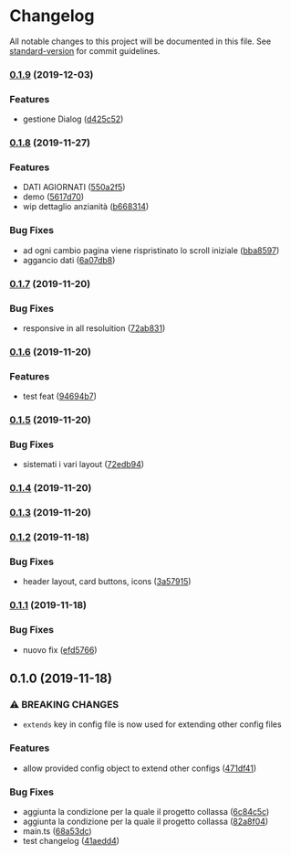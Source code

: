 # Changelog

All notable changes to this project will be documented in this file. See [standard-version](https://github.com/conventional-changelog/standard-version) for commit guidelines.

### [0.1.9](https://github.com/pierangelo/obiee/compare/v0.1.8...v0.1.9) (2019-12-03)


### Features

*  gestione Dialog ([d425c52](https://github.com/pierangelo/obiee/commit/d425c5251bf168cd01ecda2edc4ef3834cc180ba))

### [0.1.8](https://github.com/pierangelo/obiee/compare/v0.1.7...v0.1.8) (2019-11-27)


### Features

*  DATI AGIORNATI ([550a2f5](https://github.com/pierangelo/obiee/commit/550a2f549253af576149d6907742ba965cc42ecf))
* demo ([5617d70](https://github.com/pierangelo/obiee/commit/5617d704713629d2a2fe097ff1e609ed5324ebf1))
* wip dettaglio anzianità ([b668314](https://github.com/pierangelo/obiee/commit/b668314b92a4231c43b3f2c4c556539307d8eafd))


### Bug Fixes

* ad ogni cambio pagina viene rispristinato lo scroll iniziale ([bba8597](https://github.com/pierangelo/obiee/commit/bba859717ffb6102c983de03dde0ca73bdfb2991))
* aggancio dati ([6a07db8](https://github.com/pierangelo/obiee/commit/6a07db8dab489c6343642d251dd1b8896558aec8))

### [0.1.7](https://github.com/pierangelo/obiee/compare/v0.1.6...v0.1.7) (2019-11-20)


### Bug Fixes

* responsive in all resoluition ([72ab831](https://github.com/pierangelo/obiee/commit/72ab8313db1cf6ef94a92a56c8b6aef160c8389e))

### [0.1.6](https://github.com/pierangelo/obiee/compare/v0.1.5...v0.1.6) (2019-11-20)


### Features

* test feat ([94694b7](https://github.com/pierangelo/obiee/commit/94694b7ed485b2dfc278d86de17d81ae59f63b95))

### [0.1.5](https://github.com/pierangelo/obiee/compare/v0.1.4...v0.1.5) (2019-11-20)


### Bug Fixes

* sistemati i vari layout ([72edb94](https://github.com/pierangelo/obiee/commit/72edb94caa5941503cad398fd7a98dd073fb93de))

### [0.1.4](https://github.com/pierangelo/obiee/compare/v0.1.3...v0.1.4) (2019-11-20)

### [0.1.3](https://github.com/pierangelo/obiee/compare/v0.1.2...v0.1.3) (2019-11-20)

### [0.1.2](https://github.com/pierangelo/obiee/compare/v0.1.1...v0.1.2) (2019-11-18)


### Bug Fixes

*  header layout, card buttons, icons ([3a57915](https://github.com/pierangelo/obiee/commit/3a5791597ee39979b533c949f88b734248145f0d))

### [0.1.1](https://github.com/pierangelo/obiee/compare/v0.1.0...v0.1.1) (2019-11-18)


### Bug Fixes

* nuovo fix ([efd5766](https://github.com/pierangelo/obiee/commit/efd57667533dd6107ee9eeed9aecc50d70b37ff8))

## 0.1.0 (2019-11-18)


### ⚠ BREAKING CHANGES

* `extends` key in config file is now used for extending other config files

### Features

* allow provided config object to extend other configs ([471df41](https://github.com/pierangelo/obiee/commit/471df414d577fdf220217394d7d113dd82cb719a))


### Bug Fixes

* aggiunta la condizione per la quale il progetto collassa ([6c84c5c](https://github.com/pierangelo/obiee/commit/6c84c5c935546ad114f11ca6a0b4056c04edc06b))
* aggiunta la condizione per la quale il progetto collassa ([82a8f04](https://github.com/pierangelo/obiee/commit/82a8f041ce9636b4b7a31b3f769f29784f2ad16f))
* main.ts ([68a53dc](https://github.com/pierangelo/obiee/commit/68a53dcddeb797235e782a230700dfc05d0e936d))
* test changelog ([41aedd4](https://github.com/pierangelo/obiee/commit/41aedd4590fe0ba8f85e6c72fe48cf79ff0d3897))
